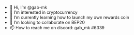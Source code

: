 - 👋 Hi, I’m @gab-mk
- 👀 I’m interested in cryptocurrency
- 🌱 I’m currently learning how to launch my own rewards coin
- 💞️ I’m looking to collaborate on BEP20
- 📫 How to reach me on discord: gab_mk #6339

<!---
gab-mk/gab-mk is a ✨ special ✨ repository because its `README.md` (this file) appears on your GitHub profile.
You can click the Preview link to take a look at your changes.
--->
